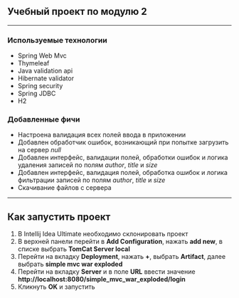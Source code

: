 ## Учебный проект по модулю 2
___

### Используемые технологии
* Spring Web Mvc
* Thymeleaf
* Java validation api
* Hibernate validator
* Spring security
* Spring JDBC
* H2

### Добавленные фичи

* Настроена валидация всех полей ввода в приложении
* Добавлен обработчик ошибок, возникающий при попытке загрузить на сервер *null*
* Добавлен интерфейс, валидации полей, обработки ошибок и логика удаления записей по полям *author*, *title* и *size*
* Добавлен интерфейс, валидация полей, обработка ошибок и логика фильтрации записей по полям *author*, *title* и *size*
* Скачивание файлов с сервера

___

## Как запустить проект

1. В Intellij Idea Ultimate необходимо склонировать проект
2. В верхней панели перейти в **Add Configuration**, нажать **add new**, в списке выбрать **TomCat Server local**
3. Перейти на вкладку **Deployment**, нажать **+**, выбрать **Artifact**, далее выбрать **simple mvc war exploded**
4. Перейти на вкладку **Server** и в поле **URL** ввести
   значение **http://localhost:8080/simple_mvc_war_exploded/login**
5. Кликнуть **OK** и запустить